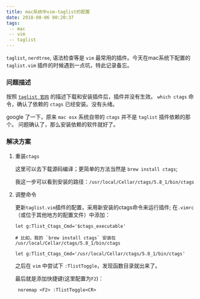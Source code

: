 ```yaml
---
title: mac系统中vim-taglist的配置
date: 2018-08-06 00:20:37
tags: 
 -- mac
 -- vim
 -- taglist
---
```


`taglist`, `nerdtree`, 语法检查等是 `vim` 最常用的插件。今天在mac系统下配置的 `taglist.vim` 插件的时候遇到一点坑，特此记录备忘。
<!--more-->

### 问题描述

按照 [`taglist 官网`](http://vim-taglist.sourceforge.net/installation.html) 的描述下载和安装插件后，插件并没有生效。
`which ctags` 命令，确认了依赖的 `ctags` 已经安装。没有头绪。

google 了一下，原来 `mac osx` 系统自带的 `ctags` 并不是 `taglist` 插件依赖的那个。
问题确认了，那么安装依赖的软件就好了。

### 解决方案

1. 重装`ctags`

	这里可以去下载源码编译；更简单的方法当然是 `brew install ctags`;

	我这一步可以看到安装的路径：`/usr/local/Cellar/ctags/5.8_1/bin/ctags`

2. 调整命令
	
	更新`taglist.vim`插件的配置，采用新安装的ctags命令来运行插件;
	在`.vimrc`（或位于其他地方的配置文件）中添加：

	```
	let g:Tlist_Ctags_Cmd='$ctags_executable'

	# 比如，我的 `brew install ctags` 安装在 /usr/local/Cellar/ctags/5.8_1/bin/ctags

	let g:Tlist_Ctags_Cmd='/usr/local/Cellar/ctags/5.8_1/bin/ctags'
	```

	之后在 `vim` 中尝试下 `:TlistToggle`，发现函数目录就出来了。

	最后就是添加快捷键(这里配置为`F2`)：

	```
	 noremap <F2> :TlistToggle<CR>
	```

